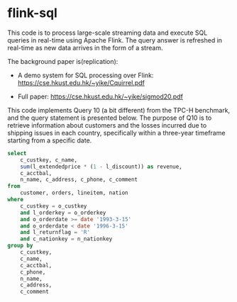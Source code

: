 # flink-sql

This code is to process large-scale streaming data and execute SQL queries in real-time using Apache Flink. The query answer is refreshed in real-time as new data arrives in the form of a stream.

The background paper is(replication):

- A demo system for SQL processing over Flink: https://cse.hkust.edu.hk/~yike/Cquirrel.pdf

- Full paper: https://cse.hkust.edu.hk/~yike/sigmod20.pdf

This code implements Query 10 (a bit different) from the TPC-H benchmark, and the query statement is presented below. The purpose of Q10 is to retrieve information about customers and the losses incurred due to shipping issues in each country, specifically within a three-year timeframe starting from a specific date.

```sql
select
	c_custkey, c_name, 
	sum(l_extendedprice * (1 - l_discount)) as revenue, 
	c_acctbal,
	n_name, c_address, c_phone, c_comment 
from
	customer, orders, lineitem, nation
where
	c_custkey = o_custkey
	and l_orderkey = o_orderkey
	and o_orderdate >= date '1993-3-15' 
	and o_orderdate < date '1996-3-15' 
	and l_returnflag = 'R' 
	and c_nationkey = n_nationkey
group by
	c_custkey,
	c_name,
	c_acctbal,
	c_phone,
	n_name,
	c_address,
	c_comment
```



